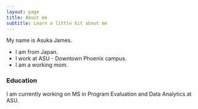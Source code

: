 ```yaml
---
layout: page
title: About me
subtitle: Learn a little bit about me
---
```


My name is Asuka James.

- I am from Japan.
- I work at ASU - Downtown Phoenix campus.
- I am a working mom. 


### Education

I am currently working on MS in Program Evaluation and Data Analytics at ASU. 
